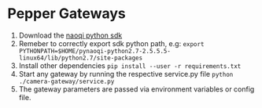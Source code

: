 
# Pepper Gateways

1. Download the [naoqi python sdk](http://doc.aldebaran.com/2-5/dev/python/install_guide.html)
2. Remeber to correctly export sdk python path, e.g: `export PYTHONPATH=$HOME/pynaoqi-python2.7-2.5.5.5-linux64/lib/python2.7/site-packages`
3. Install other dependencies `pip install --user -r requirements.txt`
4. Start any gateway by running the respective service.py file `python ./camera-gateway/service.py`
5. The gateway parameters are passed via environment variables or config file. 